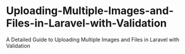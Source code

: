 # Uploading-Multiple-Images-and-Files-in-Laravel-with-Validation
A Detailed Guide to Uploading Multiple Images and Files in Laravel with Validation
